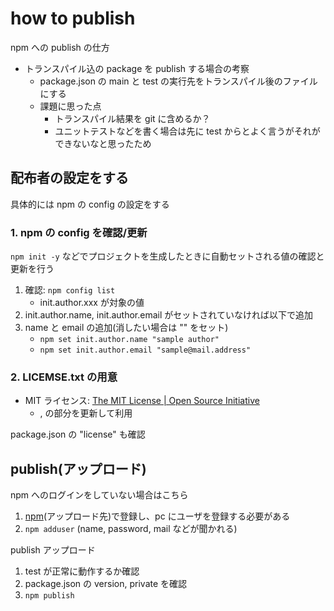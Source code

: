 # how to publish

npm への publish の仕方

- トランスパイル込の package を publish する場合の考察
  - package.json の main と test の実行先をトランスパイル後のファイルにする
  - 課題に思った点
    - トランスパイル結果を git に含めるか？
    - ユニットテストなどを書く場合は先に test からとよく言うがそれができないなと思ったため

## 配布者の設定をする

具体的には npm の config の設定をする

### 1. npm の config を確認/更新

`npm init -y` などでプロジェクトを生成したときに自動セットされる値の確認と更新を行う

1. 確認: `npm config list`
   - init.author.xxx が対象の値
2. init.author.name, init.author.email がセットされていなければ以下で追加
3. name と email の追加(消したい場合は "" をセット)
   - `npm set init.author.name "sample author"`
   - `npm set init.author.email "sample@mail.address"`

### 2. LICEMSE.txt の用意

- MIT ライセンス: [The MIT License \| Open Source Initiative](https://opensource.org/licenses/MIT)
  - <YEAR>, <COPYRIGHT HOLDER> の部分を更新して利用

package.json の "license" も確認

## publish(アップロード)

npm へのログインをしていない場合はこちら

1. [npm](https://www.npmjs.com/)(アップロード先)で登録し、pc にユーザを登録する必要がある
2. `npm adduser` (name, password, mail などが聞かれる)

publish アップロード

1. test が正常に動作するか確認
2. package.json の version, private を確認
3. `npm publish`
